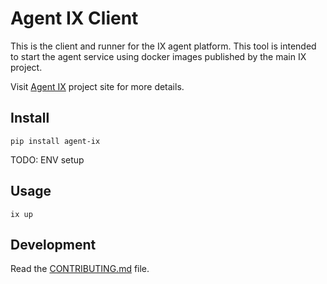 
# Agent IX Client

This is the client and runner for the IX agent platform. This tool is intended to start the agent service using docker
images published by the main IX project.

Visit [Agent IX](http://github.com/kreneskyp/ix) project site for more details.

## Install 

```
pip install agent-ix
```

TODO: ENV setup

## Usage

```
ix up
```

## Development

Read the [CONTRIBUTING.md](CONTRIBUTING.md) file.
